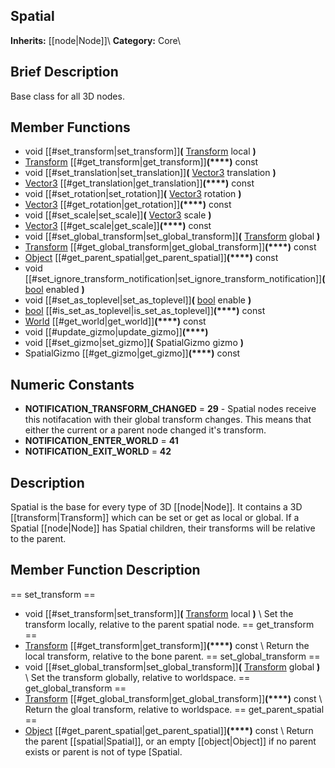 ##  Spatial  
**Inherits:** [[node|Node]]\\
**Category:** Core\\
##  Brief Description  
Base class for all 3D nodes.
##  Member Functions 
  * void [[#set_transform|set_transform]]**(** [Transform](class_transform) local **)**
  * [Transform](class_transform) [[#get_transform|get_transform]]**(****)** const
  * void [[#set_translation|set_translation]]**(** [Vector3](class_vector3) translation **)**
  * [Vector3](class_vector3) [[#get_translation|get_translation]]**(****)** const
  * void [[#set_rotation|set_rotation]]**(** [Vector3](class_vector3) rotation **)**
  * [Vector3](class_vector3) [[#get_rotation|get_rotation]]**(****)** const
  * void [[#set_scale|set_scale]]**(** [Vector3](class_vector3) scale **)**
  * [Vector3](class_vector3) [[#get_scale|get_scale]]**(****)** const
  * void [[#set_global_transform|set_global_transform]]**(** [Transform](class_transform) global **)**
  * [Transform](class_transform) [[#get_global_transform|get_global_transform]]**(****)** const
  * [Object](class_object) [[#get_parent_spatial|get_parent_spatial]]**(****)** const
  * void [[#set_ignore_transform_notification|set_ignore_transform_notification]]**(** [bool](class_bool) enabled **)**
  * void [[#set_as_toplevel|set_as_toplevel]]**(** [bool](class_bool) enable **)**
  * [bool](class_bool) [[#is_set_as_toplevel|is_set_as_toplevel]]**(****)** const
  * [World](class_world) [[#get_world|get_world]]**(****)** const
  * void [[#update_gizmo|update_gizmo]]**(****)**
  * void [[#set_gizmo|set_gizmo]]**(** SpatialGizmo gizmo **)**
  * SpatialGizmo [[#get_gizmo|get_gizmo]]**(****)** const
##  Numeric Constants  
  * **NOTIFICATION_TRANSFORM_CHANGED** = **29** - Spatial nodes receive this notifacation with their global transform changes. This means that either the current or a parent node changed it's transform.
  * **NOTIFICATION_ENTER_WORLD** = **41**
  * **NOTIFICATION_EXIT_WORLD** = **42**
##  Description  
Spatial is the base for every type of 3D [[node|Node]]. It contains a 3D [[transform|Transform]] which can be set or get as local or global. If a Spatial [[node|Node]] has Spatial children, their transforms will be relative to the parent.
##  Member Function Description  
==  set_transform  ==
  * void [[#set_transform|set_transform]]**(** [Transform](class_transform) local **)**
\\
Set the transform locally, relative to the parent spatial node.
==  get_transform  ==
  * [Transform](class_transform) [[#get_transform|get_transform]]**(****)** const
\\
Return the local transform, relative to the bone parent.
==  set_global_transform  ==
  * void [[#set_global_transform|set_global_transform]]**(** [Transform](class_transform) global **)**
\\
Set the transform globally, relative to worldspace.
==  get_global_transform  ==
  * [Transform](class_transform) [[#get_global_transform|get_global_transform]]**(****)** const
\\
Return the gloal transform, relative to worldspace.
==  get_parent_spatial  ==
  * [Object](class_object) [[#get_parent_spatial|get_parent_spatial]]**(****)** const
\\
Return the parent [[spatial|Spatial]], or an empty [[object|Object]] if no parent exists or parent is not of type [Spatial.
